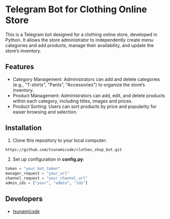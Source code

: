 # Telegram Bot for Clothing Online Store

This is a Telegram bot designed for a clothing online store, developed in Python. It allows the store administrator to independently create menu categories and add products, manage their availability, and update the store’s inventory.

## Features
- Category Management: Administrators can add and delete categories (e.g., "T-shirts", "Pants", "Accessories") to organize the store’s inventory.
- Product Management: Administrators can add, edit, and delete products within each category, including titles, images and prices.
- Product Sorting: Users can sort products by price and popularity for easier browsing and selection.

## Installation

1. Clone this repository to your local computer:

```bash
https://github.com/tsunamicxde/clothes_shop_bot.git
```

2. Set up configuration in **config.py**:

```python
token = "your_bot_token"
manager_request = "your_url"
channel_request = "your_channel_url"
admin_ids = ["your", "admin", "ids"]
```

## Developers

- [tsunamicxde](https://github.com/tsunamicxde)

